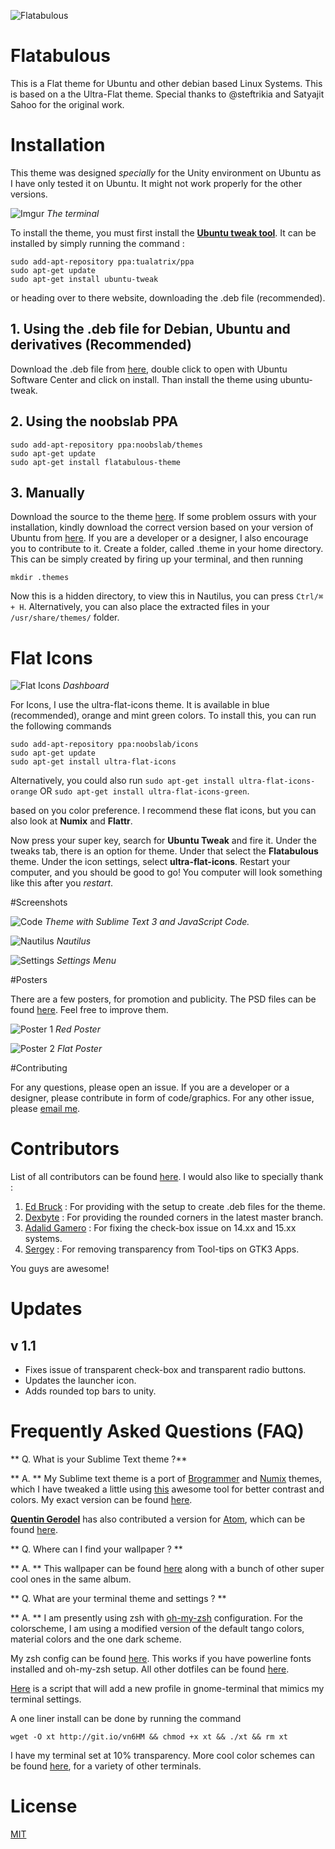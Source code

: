 ![Flatabulous](http://i.imgur.com/6UciOOK.png)

# Flatabulous

This is a Flat theme for Ubuntu and other debian based Linux Systems.  This is based on a the Ultra-Flat theme. Special thanks to @steftrikia and Satyajit Sahoo for the original work.

# Installation


This theme was designed *specially* for the Unity environment on Ubuntu as I have only tested it on Ubuntu. It might not work properly for the other versions.

![Imgur](http://i.imgur.com/M5yxggQ.png?1)
*The terminal*

To install the theme, you must first install the [**Ubuntu tweak tool**](http://ubuntu-tweak.com/). It can be installed by simply running the command :

```
sudo add-apt-repository ppa:tualatrix/ppa
sudo apt-get update
sudo apt-get install ubuntu-tweak
```

or heading over to there website, downloading the .deb file (recommended).

## 1. Using the .deb file for Debian, Ubuntu and derivatives (Recommended)

Download the .deb file from [here](https://github.com/anmoljagetia/Flatabulous/releases/download/15.04.1/Flatabulous-Theme.deb), double click to open with Ubuntu Software Center and click on install. Than install the theme using ubuntu-tweak.


## 2. Using the noobslab PPA

```
sudo add-apt-repository ppa:noobslab/themes
sudo apt-get update
sudo apt-get install flatabulous-theme
```

## 3. Manually

Download the source to the theme [here](https://github.com/anmoljagetia/Flatabulous/archive/master.zip). If some problem ossurs with your installation, kindly download the correct version based on your version of Ubuntu from [here](https://github.com/anmoljagetia/Flatabulous/releases). If you are a developer or a designer, I also encourage you to contribute to it. Create a folder, called .theme in your home directory. This can be simply created by firing up your terminal, and then running

`mkdir .themes`

Now this is a hidden directory, to view this in Nautilus, you can press `Ctrl/⌘ + H`. Alternatively, you can also place the extracted files in your `/usr/share/themes/` folder.

# Flat Icons

![Flat Icons](http://i.imgur.com/80qCZGQ.png)
*Dashboard*

For Icons, I use the ultra-flat-icons theme. It is available in blue (recommended), orange and mint green colors. To install this, you can run the following commands


```
sudo add-apt-repository ppa:noobslab/icons
sudo apt-get update
sudo apt-get install ultra-flat-icons
```

Alternatively, you could also run `sudo apt-get install ultra-flat-icons-orange` OR `sudo apt-get install ultra-flat-icons-green`.

based on you color preference. I recommend these flat icons, but you can also look at **Numix** and **Flattr**.

Now press your super key, search for **Ubuntu Tweak** and fire it. Under the tweaks tab, there is an option for theme. Under that select the **Flatabulous** theme. Under the icon settings, select **ultra-flat-icons**. Restart your computer, and you should be good to go! You computer will look something like this after you *restart*.


#Screenshots

![Code](http://i.imgur.com/AspVFn7.png?1)
*Theme with Sublime Text 3 and JavaScript Code.*


![Nautilus](http://i.imgur.com/yXB6VSa.png?1)
*Nautilus*

![Settings](http://i.imgur.com/TKTe3Mn.png?1)
*Settings Menu*


#Posters

There are a few posters, for promotion and publicity. The PSD files can be found [here](https://github.com/anmoljagetia/Flatabulous/tree/master/preview/PSD). Feel free to improve them.

![Poster 1](http://i.imgur.com/0SZrre3.png)
*Red Poster*

![Poster 2](http://i.imgur.com/tv3II6s.png)
*Flat Poster*

#Contributing

For any questions, please open an issue. If you are a developer or a designer, please contribute in form of code/graphics. For any other issue, please [email me](mailto:hello@anmoljagetia.me).

# Contributors

List of all contributors can be found [here](https://github.com/anmoljagetia/Flatabulous/graphs/contributors). I would also like to specially thank :

1. [Ed Bruck](https://github.com/ebruck) : For providing with the setup to create .deb files for the theme.
2. [Dexbyte](https://github.com/dexbyte) : For providing the rounded corners in the latest master branch.
3. [Adalid Gamero](https://github.com/gamerox) : For fixing the check-box issue on 14.xx and 15.xx systems.
4. [Sergey](https://github.com/Defman21) : For removing transparency from Tool-tips on GTK3 Apps.

You guys are awesome!

# Updates

## v 1.1
* Fixes issue of transparent check-box and transparent radio buttons.
* Updates the launcher icon.
* Adds rounded top bars to unity.

# Frequently Asked Questions (FAQ)
** Q. What is your Sublime Text theme ?**

** A. ** My Sublime text theme is a port of [Brogrammer](https://github.com/kenwheeler/brogrammer-theme) and [Numix](https://github.com/nauzethc/sublime-text-numix) themes, which I have tweaked a little using [this](http://tmtheme-editor.herokuapp.com/) awesome tool for better contrast and colors. My exact version can be found [here](https://github.com/anmoljagetia/dotfiles/blob/master/sublime/anmol.tmTheme).

[**Quentin Gerodel**](https://github.com/Swizz540) has also contributed a version for [Atom](https://atom.io), which can be found [here](https://github.com/Swizz540/atom-anmol-syntax).

** Q. Where can I find your wallpaper ? **

** A. ** This wallpaper can be found [here](https://plus.google.com/+JaromBradshaw/posts/FFnhcPqVaCc?pid=6001488417862207826&oid=115581491412616658975) along with a bunch of other super cool ones in the same album.

** Q. What are your terminal theme and settings ? **

** A. ** I am presently using zsh with [oh-my-zsh](https://github.com/robbyrussell/oh-my-zsh) configuration. For the colorscheme, I am using a modified version of the default tango colors, material colors and the one dark scheme.

My zsh config can be found [here](https://github.com/anmoljagetia/dotfiles/blob/master/zsh/custom/themes/anmol.zsh-theme). This works if  you have powerline fonts installed and oh-my-zsh setup. All other dotfiles can be found [here](https://github.com/anmoljagetia/dotfiles).

[Here](https://gist.github.com/anmoljagetia/780945d542a27c6cf6e8) is a script that will add a new profile in gnome-terminal that mimics my terminal settings.

A one liner install can be done by running the command

```
wget -O xt http://git.io/vn6HM && chmod +x xt && ./xt && rm xt
```

I have my terminal set at 10% transparency. More cool color schemes can be found [here](https://terminal.sexy), for a variety of other terminals.

# License

[MIT](http://anmoljagetia.mit-license.org/)
